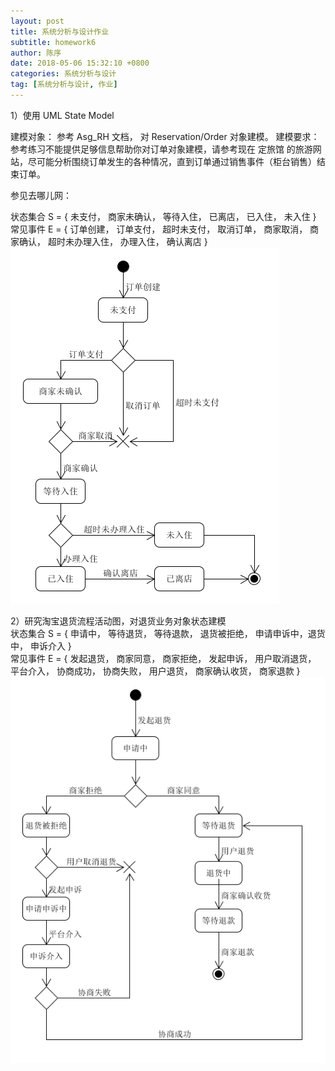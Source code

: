 ```yaml
---
layout: post
title: 系统分析与设计作业
subtitle: homework6
author: 陈序
date: 2018-05-06 15:32:10 +0800
categories: 系统分析与设计
tag: [系统分析与设计, 作业]
---
```



1）使用 UML State Model

建模对象： 参考 Asg_RH 文档， 对 Reservation/Order 对象建模。
建模要求： 参考练习不能提供足够信息帮助你对订单对象建模，请参考现在 定旅馆 的旅游网站，尽可能分析围绕订单发生的各种情况，直到订单通过销售事件（柜台销售）结束订单。

参见去哪儿网：

状态集合 S = { 未支付， 商家未确认， 等待入住， 已离店， 已入住， 未入住 }  
常见事件 E = { 订单创建， 订单支付， 超时未支付， 取消订单， 商家取消， 商家确认， 超时未办理入住， 办理入住， 确认离店 }  
![UML State Machine](/img/post/2018-05-06/Asg_UML_State.png)


2）研究淘宝退货流程活动图，对退货业务对象状态建模  
状态集合 S = { 申请中， 等待退货， 等待退款， 退货被拒绝， 申请申诉中，退货中， 申诉介入 }  
常见事件 E = { 发起退货， 商家同意， 商家拒绝， 发起申诉， 用户取消退货， 平台介入， 协商成功， 协商失败， 用户退货， 商家确认收货， 商家退款 }  
![UML State Machine](/img/post/2018-05-06/TaobaoRefund_UML_State.png)